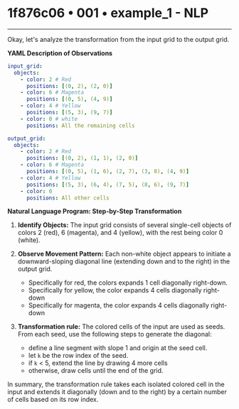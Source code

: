 # 1f876c06 • 001 • example_1 - NLP

---
Okay, let's analyze the transformation from the input grid to the output grid.

**YAML Description of Observations**

```yaml
input_grid:
  objects:
    - color: 2 # Red
      positions: [(0, 2), (2, 0)]
    - color: 6 # Magenta
      positions: [(0, 5), (4, 9)]
    - color: 4 # Yellow
      positions: [(5, 3), (9, 7)]
    - color: 0 # white
      positions: All the remaining cells

output_grid:
  objects:
    - color: 2 # Red
      positions: [(0, 2), (1, 1), (2, 0)]
    - color: 6 # Magenta
      positions: [(0, 5), (1, 6), (2, 7), (3, 8), (4, 9)]
    - color: 4 # Yellow
      positions: [(5, 3), (6, 4), (7, 5), (8, 6), (9, 7)]
    - color: 0
      positions: All other cells
```

**Natural Language Program: Step-by-Step Transformation**

1.  **Identify Objects:** The input grid consists of several single-cell objects of colors 2 (red), 6 (magenta), and 4 (yellow), with the rest being color 0 (white).

2.  **Observe Movement Pattern:** Each non-white object appears to initiate a downward-sloping diagonal line (extending down and to the right) in the output grid.
    -   Specifically for red, the colors expands 1 cell diagonally right-down.
    -   Specifically for yellow, the color expands 4 cells diagonally right-down
    -   Specifically for magenta, the color expands 4 cells diagonally right-down

3. **Transformation rule:**
   The colored cells of the input are used as seeds. From each seed, use the following steps to generate the diagonal:
   * define a line segment with slope 1 and origin at the seed cell.
   * let `k` be the row index of the seed.
   * if `k` < 5, extend the line by drawing 4 more cells
   * otherwise, draw cells until the end of the grid.
   

In summary, the transformation rule takes each isolated colored cell in the input and extends it diagonally (down and to the right) by a certain number of cells based on its row index.

